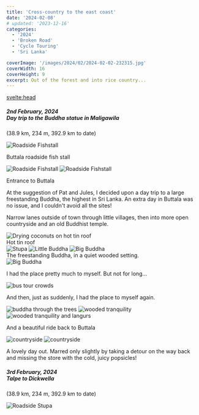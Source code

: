 ```yaml
---
title: 'Cross-country to the east coast'
date: '2024-02-08'
# updated: '2023-12-16'
categories:
  - '2024'
  - 'Broken Road'
  - 'Cycle Touring'
  - 'Sri Lanka'

coverImage: '/images/2024/02/2024-02-02-232315.jpg'
coverWidth: 16
coverHeight: 9
excerpt: Out of the forest and into rice country...
---
```


<script>
	import Callout from '$lib/components/Callout.svelte'
</script>

<svelte:head>

<title>2024 Sri Lanka</title>
</svelte:head>

<section class="card">
<h5>
  	2nd February, 2024
  	<br />Day trip to the Buddha statue in Maligawila
</h5>
(38.9 km, 234 m, 392.9 km to date)

<img
  src="/images/2024/02/2024-02-02-005651.jpg"
  alt="Roadside Fishstall"
/>

<div class="caption">Buttala roadside fish stall</div>

<img
  src="/images/2024/02/2024-02-02-005723.jpg"
  alt="Roadside Fishstall"
/>
<img
  src="/images/2024/02/2024-02-02-015013.jpg"
  alt="Roadside Fishstall"
/>

<div class="caption">Entrance to Buttala</div>

<p>At the suggestion of Pat and Jules, I decided upon a day trip to a large freestanding Buddha, the highest in Sri Lanka. An extra day in Buttala was no issue, and I couldn't avoid all the sites!</p>
<p>Narrow lanes outside of town through little villages, then into more open countryside and an old Buddhist temple.</p>
<img
  src="/images/2024/02/2024-02-02-212136.jpg"
  alt="Drying coconuts on hot tin roof"
/>
<div class="caption">Hot tin roof</div>
<img
  src="/images/2024/02/2024-02-02-214459.jpg"
  alt="Stupa"
/>
<img
  src="/images/2024/02/2024-02-02-214630.jpg"
  alt="Little Buddha"
/>
<img
  src="/images/2024/02/2024-02-02-232315.jpg"
  alt="Big Buddha"
/>
<div class="caption">The freestanding Buddha, in a quiet wooded setting. </div>
<img
  src="/images/2024/02/2024-02-02-232642.jpg"
  alt="Big Buddha"
/>
<p>I had the place pretty much to myself. But not for long...</p>
<img
  src="/images/2024/02/2024-02-02-233310.jpg"
  alt="bus tour crowds"
/>
<p>And then, just as suddenly, I had the place to myself again.</p>
<img
  src="/images/2024/02/2024-02-03-002606.jpg"
  alt="buddha through the trees"
/>
<img
  src="/images/2024/02/2024-02-02-233336.jpg"
  alt="wooded tranquility"
/>
<img
  src="/images/2024/02/2024-02-03-002255.jpg"
  alt="wooded tranquility and langurs"
/>
<p>And a beautiful ride back to Buttala</p>
<img
  src="/images/2024/02/2024-02-03-011118.jpg"
  alt="countryside"
/>
<img
  src="/images/2024/02/2024-02-03-011356.jpg"
  alt="countryside"
/>
<p>A lovely day out. Marred only slightly by taking a detour on the way back and missing the store with the cold, juicy popsicles!</p>
</section>

<section class="card">
<h5>
  	3rd February, 2024
  	<br />Talpe to Dickwella
</h5>
(38.9 km, 234 m, 392.9 km to date)

<img
  src="/images/2024/02/2024-02-03-215238.jpg"
  alt="Roadside Stupa"
/>

</section>
